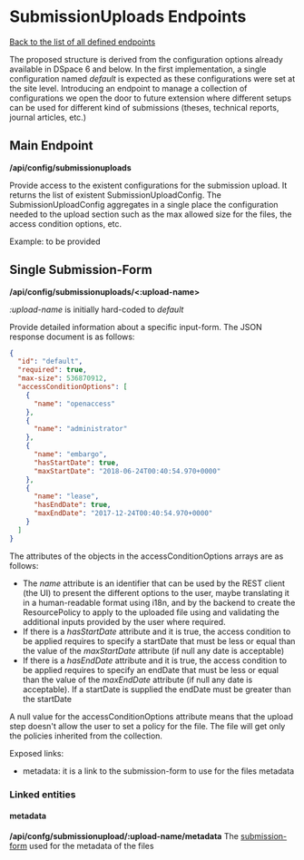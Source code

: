 # SubmissionUploads Endpoints

[Back to the list of all defined endpoints](endpoints.md)

The proposed structure is derived from the configuration options already available in DSpace 6 and below. In the first
implementation, a single configuration named *default* is expected as these configurations were set at the site level.
Introducing an endpoint to manage a collection of configurations we open the door to future extension where different
setups can be used for different kind of submissions (theses, technical reports, journal articles, etc.)

## Main Endpoint

**/api/config/submissionuploads**

Provide access to the existent configurations for the submission upload. It returns the list of existent
SubmissionUploadConfig.
The SubmissionUploadConfig aggregates in a single place the configuration needed to the upload section such as the max
allowed size for the files, the access condition options, etc.

Example: to be provided

## Single Submission-Form

**/api/config/submissionuploads/<:upload-name>**

*:upload-name* is initially hard-coded to *default*

Provide detailed information about a specific input-form. The JSON response document is as follows:

```json
{
  "id": "default",
  "required": true,
  "max-size": 536870912,
  "accessConditionOptions": [
    {
      "name": "openaccess"
    },
    {
      "name": "administrator"
    },
    {
      "name": "embargo",
      "hasStartDate": true,
      "maxStartDate": "2018-06-24T00:40:54.970+0000"
    },
    {
      "name": "lease",
      "hasEndDate": true,
      "maxEndDate": "2017-12-24T00:40:54.970+0000"
    }
  ]
}

```

The attributes of the objects in the accessConditionOptions arrays are as follows:

* The *name* attribute is an identifier that can be used by the REST client (the UI) to present the different options to
  the user, maybe translating it in a human-readable format using i18n, and by the backend to create the ResourcePolicy
  to apply to the uploaded file using and validating the additional inputs provided by the user where required.
* If there is a *hasStartDate* attribute and it is true, the access condition to be applied requires to specify a
  startDate that must be less or equal than the value of the *maxStartDate* attribute (if null any date is acceptable)
* If there is a *hasEndDate* attribute and it is true, the access condition to be applied requires to specify an endDate
  that must be less or equal than the value of the *maxEndDate* attribute (if null any date is acceptable). If a
  startDate is supplied the endDate must be greater than the startDate

A null value for the accessConditionOptions attribute means that the upload step doesn't allow the user to set a policy
for the file. The file will get only the policies inherited from the collection.

Exposed links:

* metadata: it is a link to the submission-form to use for the files metadata

### Linked entities

#### metadata

**/api/confg/submissionupload/:upload-name/metadata**
The [submission-form](submissionforms.md) used for the metadata of the files
